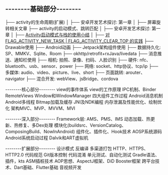 ## --------基础部分--------
├── activity的生命周期(扩展)
│   ├── 安卓开发艺术探讨: 第一章
│   ├── 屏幕旋转相关文章
├── activity的启动模式、跳转匹配
│   ├── 安卓开发艺术探讨: 第一章
│   ├── [Activity启动模式与栈的使用小结](https://juejin.cn/post/7222897190699581500)
│   ├── [对 FLAG_ACTIVITY_NEW_TASK | FLAG_ACTIVITY_CLEAR_TOP 的实践](https://juejin.cn/post/7222897518501347383)
├── Drawable使用
├── Android动画
├── Jetpack架构组件使用
├── 数据持久化: SP、MMKV、Sqlite、Room
├── okhttp/retrofit+rxJava/livedata
├── 消息推送、通知栏使用
├── 相机: 拍照、录像、扫码、人脸识别
├── 硬件: nfc、bluetooth、usb、sensor、power
├── 网络: socket、http协议、tcp/ip
├── 多媒体: audio、video、picture、live、short
├── 页面跳转: arouter、navigator
├── 混合开发: webView、jsBridge、cordova


--------核心部分--------
view的事件体系
view的工作原理
IPC机制、Binder
RemoteViews
Window和WindowManager
四大组件工作过程
Android消息机制
Android多线程
Bitmap加载及缓存
JNI及NDK编程
内存泄漏及性能优化、绘制优化
架构MVC、MVP、MVVM、MVI

--------深入部分--------
Framework层: AMS、PMS、IMS
动态加载、热更新、热修复、多Dex处理
模块化(buildsrc、VersionCatalog、ComposingBuild、NowInAndroid)
组件化、插件化、Hook技术
AOSP系统源码
Android系统启动过程
Dalvik和ART虚拟机

--------扩展部分--------
设计模式
反编译
多渠道打包
HTTP、HTTPS、HTTP2.0
代码规范
Git版本控制
代码混淆
单元测试、自动化测试
Gradle语法、插件，kts
ASM插桩技术
AOP思想、AspectJ框架、DiD Booster框架
跨平台技术、Dart基础、Flutter基础
音视频开发